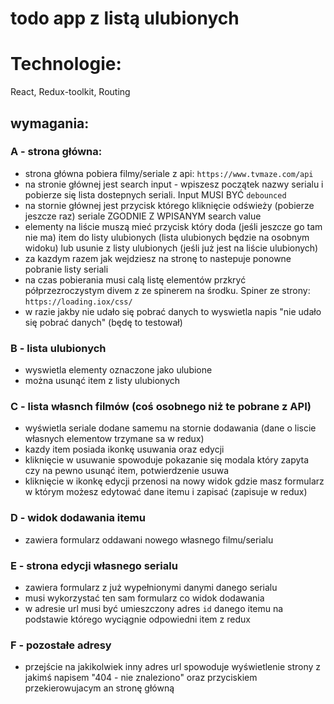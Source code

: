 # todo app z listą ulubionych

# Technologie:

React, Redux-toolkit, Routing

## wymagania:

### A - strona główna:

- strona główna pobiera filmy/seriale z api: `https://www.tvmaze.com/api`
- na stronie głównej jest search input - wpiszesz początek nazwy serialu i pobierze się lista dostepnych seriali. Input MUSI BYĆ `debounced`
- na stornie głównej jest przycisk którego kliknięcie odświeży (pobierze jeszcze raz) seriale ZGODNIE Z WPISANYM search value
- elementy na liście muszą mieć przycisk który doda (jeśli jeszcze go tam nie ma) item do listy ulubionych (lista ulubionych będzie na osobnym widoku) lub usunie z listy ulubionych (jeśli już jest na liście ulubionych)
- za kazdym razem jak wejdziesz na stronę to nastepuje ponowne pobranie listy seriali
- na czas pobierania musi calą listę elementów przkryć półprzezroczystym divem z ze spinerem na środku. Spiner ze strony: `https://loading.iox/css/`
- w razie jakby nie udało się pobrać danych to wyswietla napis "nie udało się pobrać danych" (będę to testował)

### B - lista ulubionych

- wyswietla elementy oznaczone jako ulubione
- można usunąć item z listy ulubionych

### C - lista własnch filmów (coś osobnego niż te pobrane z API)

- wyświetla seriale dodane samemu na stornie dodawania (dane o liscie własnych elementow trzymane sa w redux)
- kazdy item posiada ikonkę usuwania oraz edycji
- kliknięcie w usuwanie spowoduje pokazanie się modala który zapyta czy na pewno usunąć item, potwierdzenie usuwa
- kliknięcie w ikonkę edycji przenosi na nowy widok gdzie masz formularz w którym możesz edytować dane itemu i zapisać (zapisuje w redux)

### D - widok dodawania itemu

- zawiera formularz oddawani nowego własnego filmu/serialu

### E - strona edycji własnego serialu

- zawiera formularz z już wypełnionymi danymi danego serialu
- musi wykorzystać ten sam formularz co widok dodawania
- w adresie url musi być umieszczony adres `id` danego itemu na podstawie którego wyciągnie odpowiedni item z redux

### F - pozostałe adresy

- przejście na jakikolwiek inny adres url spowoduje wyświetlenie strony z jakimś napisem "404 - nie znaleziono" oraz przyciskiem przekierowujacym an stronę główną
